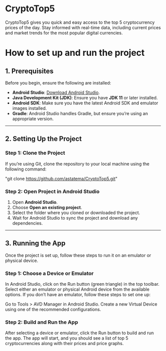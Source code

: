 # CryptoTop5
CryptoTop5 gives you quick and easy access to the top 5 cryptocurrency prices of the day. Stay informed with real-time data, including current prices and market trends for the most popular digital currencies.

# How to set up and run the project

## 1. Prerequisites

Before you begin, ensure the following are installed:

- **Android Studio**: [Download Android Studio](https://developer.android.com/studio).
- **Java Development Kit (JDK)**: Ensure you have **JDK 11** or later installed.
- **Android SDK**: Make sure you have the latest Android SDK and emulator images installed.
- **Gradle**: Android Studio handles Gradle, but ensure you’re using an appropriate version.

---

## 2. Setting Up the Project

### Step 1: Clone the Project

If you’re using Git, clone the repository to your local machine using the following command:

"git clone https://github.com/astatema/CryptoTop5.git"

### Step 2: Open Project in Android Studio

1. Open **Android Studio**.
2. Choose **Open an existing project**.
3. Select the folder where you cloned or downloaded the project.
4. Wait for Android Studio to sync the project and download any dependencies.

---

## 3. Running the App

Once the project is set up, follow these steps to run it on an emulator or physical device.

### Step 1: Choose a Device or Emulator

In Android Studio, click on the Run button (green triangle) in the top toolbar.
Select either an emulator or physical Android device from the available options.
If you don’t have an emulator, follow these steps to set one up:

Go to Tools > AVD Manager in Android Studio.
Create a new Virtual Device using one of the recommended configurations.

### Step 2: Build and Run the App

After selecting a device or emulator, click the Run button to build and run the app.
The app will start, and you should see a list of top 5 cryptocurrencies along with their prices and price graphs.
